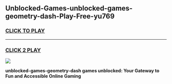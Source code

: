 
## Unblocked-Games-unblocked-games-geometry-dash-Play-Free-yu769
<h3>
<a href="https://premium76.site?title=unblocked-games-geometry-dash&ref=17A">CLICK TO PLAY</a></h3>
<hr>

<h3>
<a href="https://premium76.site?title=unblocked-games-geometry-dash&ref=17A">CLICK 2 PLAY</a>
  
</h3>

<a href="https://premium76.site?title=unblocked-games-geometry-dash&ref=17A"><img src="https://clearcache.store/games.png"></a>


**unblocked-games-geometry-dash games unblocked: Your Gateway to Fun and Accessible Online Gaming**
